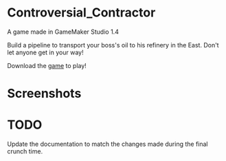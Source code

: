 # Controversial_Contractor
A game made in GameMaker Studio 1.4

Build a pipeline to transport your boss's oil to his refinery in the East. Don't let anyone get in your way!

Download the [game]() to play!

# Screenshots



# TODO

Update the documentation to match the changes made during the final crunch time.
